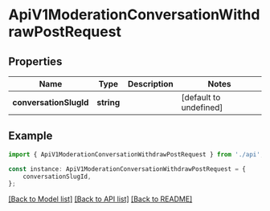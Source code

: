 # ApiV1ModerationConversationWithdrawPostRequest


## Properties

Name | Type | Description | Notes
------------ | ------------- | ------------- | -------------
**conversationSlugId** | **string** |  | [default to undefined]

## Example

```typescript
import { ApiV1ModerationConversationWithdrawPostRequest } from './api';

const instance: ApiV1ModerationConversationWithdrawPostRequest = {
    conversationSlugId,
};
```

[[Back to Model list]](../README.md#documentation-for-models) [[Back to API list]](../README.md#documentation-for-api-endpoints) [[Back to README]](../README.md)
